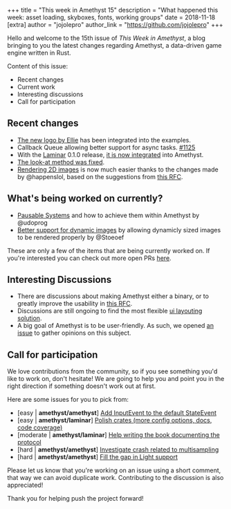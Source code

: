 +++
title = "This week in Amethyst 15"
description = "What happened this week: asset loading, skyboxes, fonts, working groups"
date = 2018-11-18
[extra]
author = "jojolepro"
author_link = "https://github.com/jojolepro"
+++

Hello and welcome to the 15th issue of _This Week in Amethyst_, a blog bringing to
you the latest changes regarding Amethyst, a data-driven game engine written in
Rust.

Content of this issue:

* Recent changes
* Current work
* Interesting discussions
* Call for participation

## Recent changes

* [The new logo by Ellie](1143) has been integrated into the examples.
* Callback Queue allowing better support for async tasks. [#1125](1125)
* With the [Laminar](laminar) 0.1.0 release, [it is now integrated](1137) into Amethyst.
* [The look-at method was fixed](1142).
* [Rendering 2D images](1153) is now much easier thanks to the changes made by @happenslol, based on the suggestions from [this RFC](rfc5).

[laminar]: https://github.com/amethyst/laminar
[1125]: https://github.com/amethyst/amethyst/pull/1125
[1137]: https://github.com/amethyst/amethyst/pull/1137
[1143]: https://github.com/amethyst/amethyst/pull/1143
[1142]: https://github.com/amethyst/amethyst/pull/1142
[1153]: https://github.com/amethyst/amethyst/pull/1153
[rfc5]: https://github.com/amethyst/rfcs/pull/5

## What's being worked on currently?

* [Pausable Systems][wo1] and how to achieve them within Amethyst by @udoprog
* [Better support for dynamic images][wo2] by allowing dynamicly sized images to be rendered properly by @Stoeoef

[wo1]: https://github.com/amethyst/amethyst/pull/1146
[wo2]: https://github.com/amethyst/amethyst/pull/1144

These are only a few of the items that are being currently worked on. If you're interested you can check out more open PRs [here](prs).

[prs]: https://github.com/amethyst/amethyst/pulls

## Interesting Discussions

* There are discussions about making Amethyst either a binary, or to greatly improve the usability in [this RFC](https://github.com/amethyst/rfcs/pull/6).
* Discussions are still ongoing to find the most flexible [ui layouting solution](https://github.com/amethyst/amethyst/issues/1072).
* A big goal of Amethyst is to be user-friendly. As such, we opened [an issue](https://github.com/amethyst/amethyst/issues/1152) to gather opinions on this subject.

## Call for participation

We love contributions from the community, so if you see something you'd like
to work on, don't hesitate! We are going to help you and point you in the
right direction if something doesn't work out at first.

Here are some issues for you to pick from:

* [easy | **amethyst/amethyst**] [Add InputEvent<AC> to the default StateEvent][is3]
* [easy | **amethyst/laminar**] [Polish crates (more config options, docs, code coverage)][is1]
* [moderate | **amethyst/laminar**] [Help writing the book documenting the protocol][is2]
* [hard | **amethyst/amethyst**] [Investigate crash related to multisampling][is4]
* [hard | **amethyst/amethyst**] [Fill the gap in Light support][is5]

Please let us know that you're working on an issue using a short comment,
that way we can avoid duplicate work. Contributing to the discussion is also
appreciated!

Thank you for helping push the project forward!

[is1]: https://github.com/amethyst/laminar/issues/45
[is2]: https://github.com/amethyst/laminar/issues/33
[is3]: https://github.com/amethyst/amethyst/issues/1148
[is4]: https://github.com/amethyst/amethyst/issues/135
[is5]: https://github.com/amethyst/amethyst/issues/855
